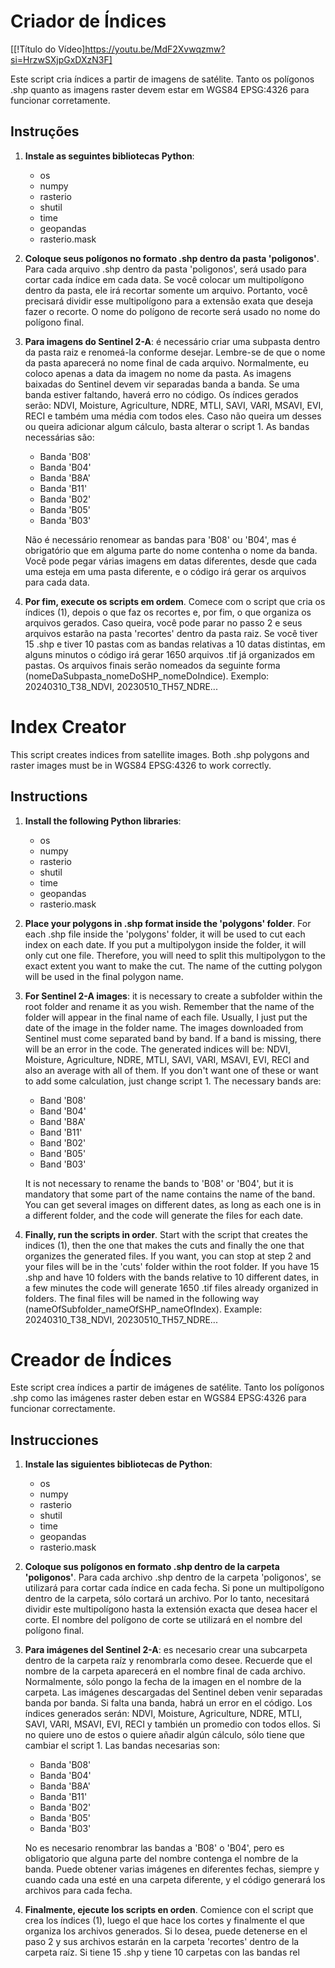 # Criador de Índices
[[!Título do Vídeo]https://youtu.be/MdF2Xvwqzmw?si=HrzwSXjpGxDXzN3F]

Este script cria índices a partir de imagens de satélite. Tanto os polígonos .shp quanto as imagens raster devem estar em WGS84 EPSG:4326 para funcionar corretamente.

## Instruções

1. **Instale as seguintes bibliotecas Python**:
    - os
    - numpy
    - rasterio
    - shutil
    - time
    - geopandas
    - rasterio.mask

2. **Coloque seus polígonos no formato .shp dentro da pasta 'poligonos'**. Para cada arquivo .shp dentro da pasta 'poligonos', será usado para cortar cada índice em cada data. Se você colocar um multipolígono dentro da pasta, ele irá recortar somente um arquivo. Portanto, você precisará dividir esse multipolígono para a extensão exata que deseja fazer o recorte. O nome do polígono de recorte será usado no nome do polígono final.

3. **Para imagens do Sentinel 2-A**: é necessário criar uma subpasta dentro da pasta raiz e renomeá-la conforme desejar. Lembre-se de que o nome da pasta aparecerá no nome final de cada arquivo. Normalmente, eu coloco apenas a data da imagem no nome da pasta. As imagens baixadas do Sentinel devem vir separadas banda a banda. Se uma banda estiver faltando, haverá erro no código. Os índices gerados serão: NDVI, Moisture, Agriculture, NDRE, MTLI, SAVI, VARI, MSAVI, EVI, RECI e também uma média com todos eles. Caso não queira um desses ou queira adicionar algum cálculo, basta alterar o script 1. As bandas necessárias são: 
    - Banda 'B08'
    - Banda 'B04'
    - Banda 'B8A'
    - Banda 'B11'
    - Banda 'B02'
    - Banda 'B05'
    - Banda 'B03'

    Não é necessário renomear as bandas para 'B08' ou 'B04', mas é obrigatório que em alguma parte do nome contenha o nome da banda. Você pode pegar várias imagens em datas diferentes, desde que cada uma esteja em uma pasta diferente, e o código irá gerar os arquivos para cada data.

4. **Por fim, execute os scripts em ordem**. Comece com o script que cria os índices (1), depois o que faz os recortes e, por fim, o que organiza os arquivos gerados. Caso queira, você pode parar no passo 2 e seus arquivos estarão na pasta 'recortes' dentro da pasta raiz. Se você tiver 15 .shp e tiver 10 pastas com as bandas relativas a 10 datas distintas, em alguns minutos o código irá gerar 1650 arquivos .tif já organizados em pastas. Os arquivos finais serão nomeados da seguinte forma (nomeDaSubpasta_nomeDoSHP_nomeDoIndice). Exemplo: 20240310_T38_NDVI, 20230510_TH57_NDRE...

# Index Creator

This script creates indices from satellite images. Both .shp polygons and raster images must be in WGS84 EPSG:4326 to work correctly.


## Instructions

1. **Install the following Python libraries**:
    - os
    - numpy
    - rasterio
    - shutil
    - time
    - geopandas
    - rasterio.mask

2. **Place your polygons in .shp format inside the 'polygons' folder**. For each .shp file inside the 'polygons' folder, it will be used to cut each index on each date. If you put a multipolygon inside the folder, it will only cut one file. Therefore, you will need to split this multipolygon to the exact extent you want to make the cut. The name of the cutting polygon will be used in the final polygon name.

3. **For Sentinel 2-A images**: it is necessary to create a subfolder within the root folder and rename it as you wish. Remember that the name of the folder will appear in the final name of each file. Usually, I just put the date of the image in the folder name. The images downloaded from Sentinel must come separated band by band. If a band is missing, there will be an error in the code. The generated indices will be: NDVI, Moisture, Agriculture, NDRE, MTLI, SAVI, VARI, MSAVI, EVI, RECI and also an average with all of them. If you don't want one of these or want to add some calculation, just change script 1. The necessary bands are: 
    - Band 'B08'
    - Band 'B04'
    - Band 'B8A'
    - Band 'B11'
    - Band 'B02'
    - Band 'B05'
    - Band 'B03'

    It is not necessary to rename the bands to 'B08' or 'B04', but it is mandatory that some part of the name contains the name of the band. You can get several images on different dates, as long as each one is in a different folder, and the code will generate the files for each date.

4. **Finally, run the scripts in order**. Start with the script that creates the indices (1), then the one that makes the cuts and finally the one that organizes the generated files. If you want, you can stop at step 2 and your files will be in the 'cuts' folder within the root folder. If you have 15 .shp and have 10 folders with the bands relative to 10 different dates, in a few minutes the code will generate 1650 .tif files already organized in folders. The final files will be named in the following way (nameOfSubfolder_nameOfSHP_nameOfIndex). Example: 20240310_T38_NDVI, 20230510_TH57_NDRE...


# Creador de Índices

Este script crea índices a partir de imágenes de satélite. Tanto los polígonos .shp como las imágenes raster deben estar en WGS84 EPSG:4326 para funcionar correctamente.

## Instrucciones

1. **Instale las siguientes bibliotecas de Python**:
    - os
    - numpy
    - rasterio
    - shutil
    - time
    - geopandas
    - rasterio.mask

2. **Coloque sus polígonos en formato .shp dentro de la carpeta 'poligonos'**. Para cada archivo .shp dentro de la carpeta 'poligonos', se utilizará para cortar cada índice en cada fecha. Si pone un multipolígono dentro de la carpeta, sólo cortará un archivo. Por lo tanto, necesitará dividir este multipolígono hasta la extensión exacta que desea hacer el corte. El nombre del polígono de corte se utilizará en el nombre del polígono final.

3. **Para imágenes del Sentinel 2-A**: es necesario crear una subcarpeta dentro de la carpeta raíz y renombrarla como desee. Recuerde que el nombre de la carpeta aparecerá en el nombre final de cada archivo. Normalmente, sólo pongo la fecha de la imagen en el nombre de la carpeta. Las imágenes descargadas del Sentinel deben venir separadas banda por banda. Si falta una banda, habrá un error en el código. Los índices generados serán: NDVI, Moisture, Agriculture, NDRE, MTLI, SAVI, VARI, MSAVI, EVI, RECI y también un promedio con todos ellos. Si no quiere uno de estos o quiere añadir algún cálculo, sólo tiene que cambiar el script 1. Las bandas necesarias son: 
    - Banda 'B08'
    - Banda 'B04'
    - Banda 'B8A'
    - Banda 'B11'
    - Banda 'B02'
    - Banda 'B05'
    - Banda 'B03'

    No es necesario renombrar las bandas a 'B08' o 'B04', pero es obligatorio que alguna parte del nombre contenga el nombre de la banda. Puede obtener varias imágenes en diferentes fechas, siempre y cuando cada una esté en una carpeta diferente, y el código generará los archivos para cada fecha.

4. **Finalmente, ejecute los scripts en orden**. Comience con el script que crea los índices (1), luego el que hace los cortes y finalmente el que organiza los archivos generados. Si lo desea, puede detenerse en el paso 2 y sus archivos estarán en la carpeta 'recortes' dentro de la carpeta raíz. Si tiene 15 .shp y tiene 10 carpetas con las bandas rel
